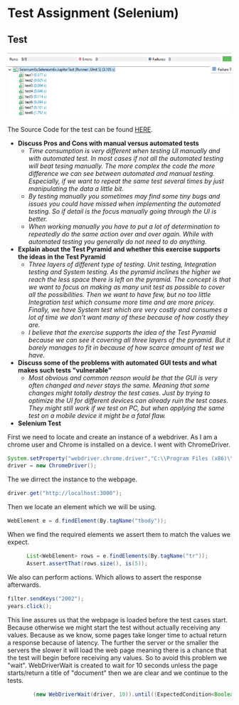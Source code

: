 ﻿# Test Assignment (Selenium)

## Test
![Selenium Tests](https://github.com/Ekskursantas/TestEx/blob/master/tests.png?raw=true)


The Source Code for the test can be found [HERE](https://github.com/Ekskursantas/TestEx/blob/master/src/test/java/SeleniumEx/SeleniumEx/JupiterTest.java).
- **Discuss Pros and Cons with manual versus automated tests** 
  - *Time consumption is very different when testing UI manually and with automated test. In most cases if not all the automated testing will beat tesing manually. The more complex the code the more difference we can see between automated and manual testing. Especially, if we want to repeat the same test several times by just manipulating the data a little bit.*
  - *By testing manually you sometimes may find some tiny bugs and issues you could have missed when implementing the automated testing. So if detail is the focus manually going through the UI is better.* 
  - *When working manually you have to put a lot of determination to repeatedly do the same action over and over again. While with automated testing you generally do not need to do anything.*
- **Explain about the Test Pyramid and whether this exercise supports the ideas in the Test Pyramid** 
  - *Three layers of different type of testing. Unit testing, Integration testing and System testing. As the pyramid inclines the higher we reach the less space there is left on the pyramid. The concept is that we want to focus on making as many unit test as possible to cover all the possibilities. Then we want to have few, but no too little Integration test which consume more time and are more pricey. Finally, we have System test which are very costly and consumes a lot of time we don't want many of these because of how costly they are.*
  - *I believe that the exercise supports the idea of the Test Pyramid because we can see it covering all three layers of the pyramid. But it barely manages to fit in because of how scarce amount of test we have.*
- **Discuss some of the problems with automated GUI tests and what makes such tests "vulnerable"** 
  - *Most obvious and common reason would be that the GUI is very often changed and never stays the same. Meaning that some changes might totally destroy the test cases. Just by trying to optimize the UI for different devices can already ruin the test cases. They might still work if we test on PC, but when applying the same test on a mobile device it might be a fatal flaw.*
- **Selenium Test** 


First we need to locate and create an instance of a webdriver. As I am a chrome user and Chrome is installed on a device. I went with ChromeDriver.
```java
System.setProperty("webdriver.chrome.driver","C:\\Program Files (x86)\\Eclipse\\Workspace\\SeleniumEx\\drivers\\chromedriver.exe");
driver = new ChromeDriver();
```
The we dirrect the instance to the webpage.

```java
driver.get("http://localhost:3000");
```
Then we locate an element which we will be using.
```java
WebElement e = d.findElement(By.tagName("tbody"));
```
When we find the required elements we assert them to match the values we expect. 
```java
      List<WebElement> rows = e.findElements(By.tagName("tr"));
      Assert.assertThat(rows.size(), is(5));
```
We also can perform actions. Which allows to assert the response afterwards.
```java
filter.sendKeys("2002");
years.click();
```

This line assures us that the webpage is loaded before the test cases start. Because otherwise we might start the test without actually receiving any values. Because as we know, some pages take longer time to actual return a response because of latency. The further the server or the smaller the servers the slower it will load the web page meaning there is a chance that the test will begin before receiving any values. So to avoid this problem we "wait". WebDriverWait is created to wait for 10 seconds unless the page starts/return a title of "document" then we are clear and we continue to the tests.
```java
        (new WebDriverWait(driver, 10)).until((ExpectedCondition<Boolean>) d -> d.getTitle().toLowerCase().startsWith("document"));
```
